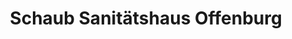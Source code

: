 ---
title: "Schaub Sanitätshaus Offenburg"
url: /offenburg/schaub-sanitaetshaus-offenburg/
shop: Sanitätshaus
---